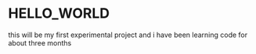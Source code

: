 # HELLO_WORLD
this will be my first experimental project
and i have been learning code for about three months
